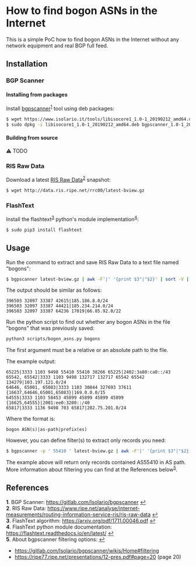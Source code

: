 # How to find bogon ASNs in the Internet

This is a simple PoC how to find bogon ASNs in the Internet without any network equipment and real BGP full feed.

## Installation

### BGP Scanner
#### Installing from packages
Install [bgpscanner](https://www.isolario.it/web_content/php/site_content/tools.php)<sup id="a1">[1](#f1)</sup> tool using deb packages:
```bash
$ wget https://www.isolario.it/tools/libisocore1_1.0-1_20190212_amd64.deb https://www.isolario.it/tools/bgpscanner_1.0-1_20190212_amd64.deb
$ sudo dpkg -i libisocore1_1.0-1_20190212_amd64.deb bgpscanner_1.0-1_20190212_amd64.deb
```
#### Building from source
:warning: TODO

### RIS Raw Data
Download a latest [RIS Raw Data](http://data.ris.ripe.net/rrc00/)<sup id="a2">[2](#f2)</sup> snapshot:
```bash
$ wget http://data.ris.ripe.net/rrc00/latest-bview.gz
```

### FlashText
Install the flashtext<sup id="a3">[3](#f3)</sup> python's module implementation<sup id="a4">[4](#f4)</sup>:
```bash
$ sudo pip3 install flashtext
```
## Usage
Run the command to extract and save RIS Raw Data to a text file named "bogons":
```bash
$ bgpscanner latest-bview.gz | awk -F'|' '{print $3"|"$2}' | sort -V | uniq > bogons
```
The output should be similar as follows:
```
396503 32097 33387 42615|185.186.8.0/24
396503 32097 33387 44421|185.234.214.0/24
396503 32097 33387 64236 17019|66.85.92.0/22
```

Run the python script to find out whether any bogon ASNs in the file "bogons" that was previously saved:
```bash
python3 scripts/bogon_asns.py bogons
```
The first argument must be a relative or an absolute path to the file.

The example output:
```
65225|3333 1103 9498 55410 55410 38266 65225|2402:3a80:ca0::/43
65542, 65542|3333 1103 9498 132717 132717 65542 65542 134279|103.197.121.0/24
64646, 65001, 65083|3333 1103 30844 327693 37611 {16637,64646,65001,65083}|169.0.0.0/15
64555|3333 1103 58453 45899 45899 45899 45899 {16625,64555}|2001:ee0:3200::/40
65817|3333 1136 9498 703 65817|202.75.201.0/24
```

Where the format is:
```
bogon ASN(s)|as-path|prefix(es)
```

However, you can define filter(s) to extract only records you need:
```bash
$ bgpscanner -p ' 55410 ' latest-bview.gz | awk -F'|' '{print $3"|"$2}' | sort -V | uniq > bogons
```
The example above will return only records contained AS55410 in AS path. More information about filtering you can find at the References below<sup id="a5">[5](#f5)</sup>.

## References
<b id="f1">1</b>. BGP Scanner: https://gitlab.com/Isolario/bgpscanner [↩](#a1)<br/>
<b id="f2">2</b>. RIS Raw Data: https://www.ripe.net/analyse/internet-measurements/routing-information-service-ris/ris-raw-data [↩](#a2)<br/>
<b id="f3">3</b>. FlashText algorithm: https://arxiv.org/pdf/1711.00046.pdf [↩](#a3)<br/>
<b id="f4">4</b>. FlashText python module documentation: https://flashtext.readthedocs.io/en/latest/ [↩](#a4)<br/>
<b id="f5">5</b>. About bgpscanner filtering options: [↩](#a5)
* https://gitlab.com/Isolario/bgpscanner/wikis/Home#filtering
* https://ripe77.ripe.net/presentations/12-pres.pdf#page=20 (page 20)
